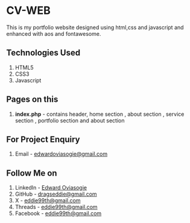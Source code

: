﻿# CV-WEB
This is my portfolio website designed using html,css and javascript and enhanced with aos and fontawesome. 




## Technologies Used
1. HTML5
2. CSS3
3. Javascript


## Pages on this 
1. **index.php** - contains header, home section , about section , service section , portfolio section and about section



## For Project Enquiry
1. Email - edwardoviasogie@gmail.com


## Follow Me on
1. LinkedIn - [Edward Oviasogie](https://www.linkedin.com/in/edward-oviasogie-870941240 "Edward Oviasogie on LinkedIn")
2. GitHub - [dragseddie@gmail.com](https://github.com/T-E-G-A "Edward Oviasogie on Github")
3. X - [eddie99th@gmail.com](https://x.com/t_e_g_a__ "Edward Oviasogie on X")
4. Threads - [eddie99th@gmail.com](https://www.threads.net/@t_.e_.g_.a_?xmt=AQGzHriVkV4Xd7oIk7aD9DPt73vCZGDuNpAhADLnfnr8ETc "Edward Oviasogie on Threads")
5. Facebook - [eddie99th@gmail.com](https://www.facebook.com/profile.php?id=100076469124568 "Edward Oviasogie on Facebook")







